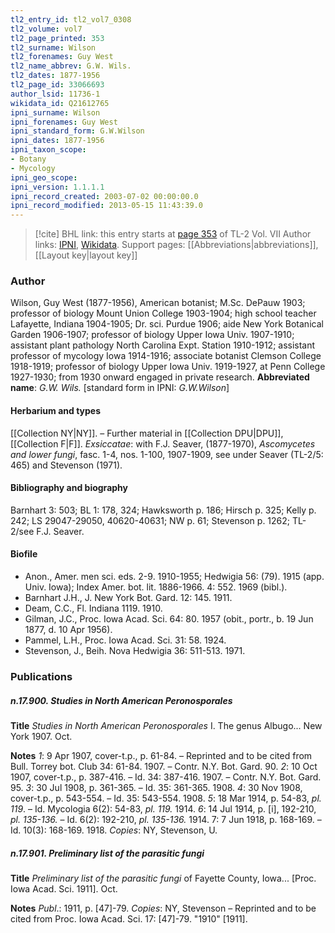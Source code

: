 ```yaml
---
tl2_entry_id: tl2_vol7_0308
tl2_volume: vol7
tl2_page_printed: 353
tl2_surname: Wilson
tl2_forenames: Guy West
tl2_name_abbrev: G.W. Wils.
tl2_dates: 1877-1956
tl2_page_id: 33066693
author_lsid: 11736-1
wikidata_id: Q21612765
ipni_surname: Wilson
ipni_forenames: Guy West
ipni_standard_form: G.W.Wilson
ipni_dates: 1877-1956
ipni_taxon_scope: 
- Botany
- Mycology
ipni_geo_scope: 
ipni_version: 1.1.1.1
ipni_record_created: 2003-07-02 00:00:00.0
ipni_record_modified: 2013-05-15 11:43:39.0
---
```


> [!cite] BHL link: this entry starts at [page 353](https://www.biodiversitylibrary.org/page/33066693) of TL-2 Vol. VII
> Author links: [IPNI](https://www.ipni.org/a/11736-1), [Wikidata](https://www.wikidata.org/wiki/Q21612765). Support pages: [[Abbreviations|abbreviations]], [[Layout key|layout key]]

### Author

Wilson, Guy West (1877-1956), American botanist; M.Sc. DePauw 1903; professor of biology Mount Union College 1903-1904; high school teacher Lafayette, Indiana 1904-1905; Dr. sci. Purdue 1906; aide New York Botanical Garden 1906-1907; professor of biology Upper Iowa Univ. 1907-1910; assistant plant pathology North Carolina Expt. Station 1910-1912; assistant professor of mycology Iowa 1914-1916; associate botanist Clemson College 1918-1919; professor of biology Upper Iowa Univ. 1919-1927, at Penn College 1927-1930; from 1930 onward engaged in private research. 
**Abbreviated name**: *G.W. Wils.* \[standard form in IPNI: *G.W.Wilson*\]

#### Herbarium and types

[[Collection NY|NY]]. – Further material in [[Collection DPU|DPU]], [[Collection F|F]].
*Exsiccatae*: with F.J. Seaver, (1877-1970), *Ascomycetes and lower fungi*, fasc. 1-4, nos. 1-100, 1907-1909, see under Seaver (TL-2/5: 465) and Stevenson (1971).

#### Bibliography and biography

Barnhart 3: 503; BL 1: 178, 324; Hawksworth p. 186; Hirsch p. 325; Kelly p. 242; LS 29047-29050, 40620-40631; NW p. 61; Stevenson p. 1262; TL-2/see F.J. Seaver.

#### Biofile

- Anon., Amer. men sci. eds. 2-9. 1910-1955; Hedwigia 56: (79). 1915 (app. Univ. Iowa); Index Amer. bot. lit. 1886-1966. 4: 552. 1969 (bibl.).
- Barnhart J.H., J. New York Bot. Gard. 12: 145. 1911.
- Deam, C.C., Fl. Indiana 1119. 1910.
- Gilman, J.C., Proc. Iowa Acad. Sci. 64: 80. 1957 (obit., portr., b. 19 Jun 1877, d. 10 Apr 1956).
- Pammel, L.H., Proc. Iowa Acad. Sci. 31: 58. 1924.
- Stevenson, J., Beih. Nova Hedwigia 36: 511-513. 1971.

### Publications

##### n.17.900. Studies in North American Peronosporales

**Title**
*Studies in North American Peronosporales* I. The genus Albugo... New York 1907. Oct.

**Notes**
*1*: 9 Apr 1907, cover-t.p., p. 61-84. – Reprinted and to be cited from Bull. Torrey bot. Club 34: 61-84. 1907. – Contr. N.Y. Bot. Gard. 90.
*2*: 10 Oct 1907, cover-t.p., p. 387-416. – Id. 34: 387-416. 1907. – Contr. N.Y. Bot. Gard. 95.
*3*: 30 Jul 1908, p. 361-365. – Id. 35: 361-365. 1908.
*4*: 30 Nov 1908, cover-t.p., p. 543-554. – Id. 35: 543-554. 1908.
*5*: 18 Mar 1914, p. 54-83, *pl. 119*. – Id. Mycologia 6(2): 54-83, *pl. 119.* 1914.
*6*: 14 Jul 1914, p. \[i\], 192-210, *pl. 135-136.* – Id. 6(2): 192-210, *pl. 135-136.* 1914.
7: 7 Jun 1918, p. 168-169. – Id. 10(3): 168-169. 1918.
*Copies*: NY, Stevenson, U.

##### n.17.901. Preliminary list of the parasitic fungi

**Title**
*Preliminary list of the parasitic fungi* of Fayette County, Iowa... \[Proc. Iowa Acad. Sci. 1911\]. Oct.

**Notes**
*Publ*.: 1911, p. \[47\]-79. *Copies*: NY, Stevenson – Reprinted and to be cited from Proc. Iowa Acad. Sci. 17: \[47\]-79. "1910" \[1911\].

